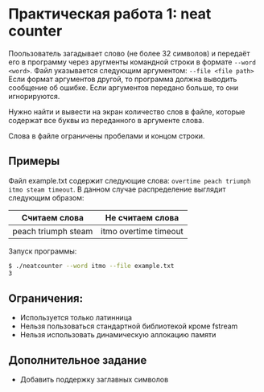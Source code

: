 # Практическая работа 1: neat counter

Поользователь загадывает слово (не более 32 символов) и передаёт его в программу через аругменты командной строки в формате `--word <word>`. Файл указывается следующим аргументом: `--file <file path>` Если формат аргументов другой, то программа должна выводить сообщение об ошибке. Если аргументов передано больше, то они игнорируются.

Нужно найти и вывести на экран количество слов в файле, которые содержат все буквы из переданного в аргументе слова.

Слова в файле ограничены пробелами и концом строки.

## Примеры

Файл example.txt содержит следующие слова: `overtime peach triumph itmo steam timeout`. В данном случае распределение выглядит следующим образом:

|    Считаем слова    |   Не считаем слова    |
|---------------------|-----------------------|
| peach triumph steam | itmo overtime timeout |

Запуск программы:
```bash
$ ./neatcounter --word itmo --file example.txt
3
```


## Ограничения:
- Используется только латинница
- Нельзя пользоваться стандартной библиотекой кроме fstream
- Нельзя использовать динамическую аллокацию памяти

## Дополнительное задание
- Добавить поддержку заглавных символов
